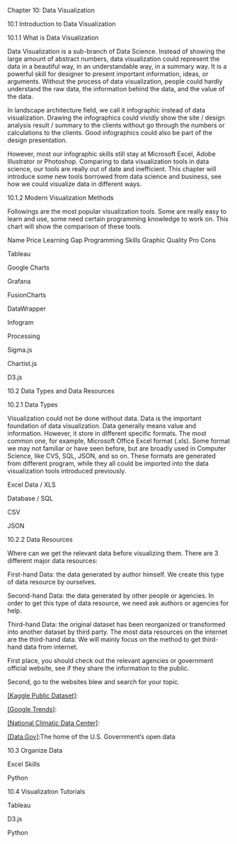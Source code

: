 Chapter 10: Data Visualization

10.1 Introduction to Data Visualization

10.1.1 What is Data Visualization

Data Visualization is a sub-branch of Data Science. Instead of showing the large amount of abstract numbers, data visualization could represent the data in a beautiful way, in an understandable way, in a summary way. It is a powerful skill for designer to present important information, ideas, or arguments. Without the process of data visualization, people could hardly understand the raw data, the information behind the data, and the value of the data. 

In landscape architecture field, we call it infographic instead of data visualization. Drawing the infographics could vividly show the site / design analysis result / summary to the clients without go through the numbers or calculations to the clients. Good infographics could also be part of the design presentation. 

However, most our infographic skills still stay at Microsoft Excel, Adobe Illustrator or Photoshop. Comparing to data visualization tools in data science, our tools are really out of date and inefficient. This chapter will introduce some new tools borrowed from data science and business, see how we could visualize data in different ways.



10.1.2 Modern Visualization Methods

Followings are the most popular visualization tools. Some are really easy to learn and use, some need certain programming knowledge to work on.  This chart will show the comparison of these tools.

Name                       Price                            Learning Gap                  Programming Skills                        Graphic Quality                  Pro                  Cons

Tableau

Google Charts

Grafana

FusionCharts

DataWrapper

Infogram

Processing

Sigma.js

Chartist.js

D3.js



10.2 Data Types and Data Resources

10.2.1 Data Types

Visualization could not be done without data. Data is the important foundation of data visualization. Data generally means value and information. However, it store in different specific formats. The most common one, for example, Microsoft Office Excel format (.xls). Some format we may not familiar or have seen before, but are broadly used in Computer Science, like CVS, SQL, JSON, and so on. These formats are generated from different program, while they all could be imported into the data visualization tools introduced previously. 

Excel Data / XLS

Database / SQL

CSV

JSON

10.2.2 Data Resources

Where can we get the relevant data before visualizing them. There are 3 different major data resources:

First-hand Data: the data generated by author himself. We create this type of data resource by ourselves.

Second-hand Data: the data generated by other people or agencies. In order to get this type of data resource, we need ask authors or agencies for help.

Third-hand Data: the original dataset has been reorganized or transformed into another dataset by third party. The most data resources on the internet are the third-hand data. We will mainly focus on the method to get third-hand data from internet.

First place, you should check out the relevant agencies or government official website, see if they share the information to the public.   

Second, go to the websites blew and search for your topic.

[[Kaggle Public Dataset]](https://www.kaggle.com/datasets): 

[[Google Trends]](https://trends.google.com/trends/explore): 

[[National Climatic Data Center]](https://www.ncdc.noaa.gov/data-access/quick-links):

[[Data.Gov]](https://www.data.gov/):The home of the U.S. Government’s open data







10.3 Organize Data

Excel Skills

Python



10.4 Visualization Tutorials

Tableau

D3.js

Python